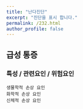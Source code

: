 ```yaml
---
title: "난다진단"
excerpt: "진단을 표시 합니다."
permalink: /232.html
author_profile: false
---
```

## 급성 통증



### 특성 / 관련요인 / 위험요인

>   

    생물학적 손상 요인
    화학적 손상 요인
    신체적 손상 요인
